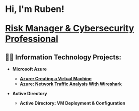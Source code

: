 <h1>Hi, I'm Ruben!

<b><a href="https://www.linkedin.com/in/itsrubenclarke/">Risk Manager & Cybersecurity Professional </a></h1>

<h2>👨‍💻 Information Technology Projects:</h2>

- <b>Microsoft Azure</b>
  - [Azure: Creating a Virtual Machine](https://github.com/itsrubenclarke/azure-vm-setup)
  - [Azure: Network Traffic Analysis With Wireshark](https://github.com/itsrubenclarke/azure-network-traffic-analysis)
 
- <b>Active Directory</b>
  - Active Directory: VM Deployment & Configuration



